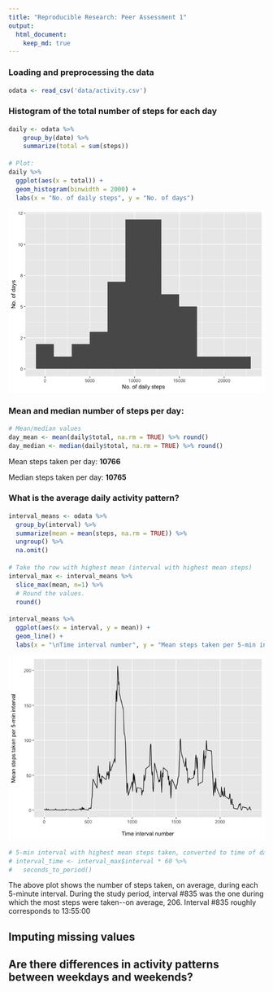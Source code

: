```yaml
---
title: "Reproducible Research: Peer Assessment 1"
output: 
  html_document:
    keep_md: true
---
```




### Loading and preprocessing the data


```r
odata <- read_csv('data/activity.csv')
```

### Histogram of the total number of steps for each day


```r
daily <- odata %>%
    group_by(date) %>% 
    summarize(total = sum(steps))

# Plot:
daily %>%
  ggplot(aes(x = total)) +
  geom_histogram(binwidth = 2000) +
  labs(x = "No. of daily steps", y = "No. of days")
```

![](PA1_template_files/figure-html/histo-1.png)<!-- -->

### Mean and median number of steps per day:


```r
# Mean/median values
day_mean <- mean(daily$total, na.rm = TRUE) %>% round()
day_median <- median(daily$total, na.rm = TRUE) %>% round()
```


Mean steps taken per day: **10766**

Median steps taken per day: **10765**


### What is the average daily activity pattern?


```r
interval_means <- odata %>%
  group_by(interval) %>%
  summarize(mean = mean(steps, na.rm = TRUE)) %>%
  ungroup() %>%
  na.omit()

# Take the row with highest mean (interval with highest mean steps)
interval_max <- interval_means %>%
  slice_max(mean, n=1) %>%
  # Round the values.
  round()

interval_means %>%
  ggplot(aes(x = interval, y = mean)) +
  geom_line() +
  labs(x = "\nTime interval number", y = "Mean steps taken per 5-min interval\n")
```

![](PA1_template_files/figure-html/time-series-1.png)<!-- -->

```r
# 5-min interval with highest mean steps taken, converted to time of day
# interval_time <- interval_max$interval * 60 %>%
#   seconds_to_period()
```

The above plot shows the number of steps taken, on average, during each 5-minute interval. During the study period, interval #835 was the one during which the most steps were taken--on average, 206. Interval #835 roughly corresponds to 13:55:00




## Imputing missing values

## Are there differences in activity patterns between weekdays and weekends?
